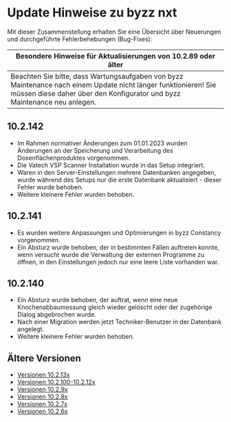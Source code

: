 # Update Hinweise zu byzz nxt

Mit dieser Zusammenstellung erhalten Sie eine Übersicht über Neuerungen und durchgeführte Fehlerbehebungen (Bug-Fixes):

|**Besondere Hinweise für Aktualisierungen von 10.2.89 oder älter**|
|---|
|Beachten Sie bitte, dass Wartungsaufgaben von byzz Maintenance nach einem Update nicht länger funktionieren! Sie müssen diese daher über den Konfigurator und byzz Maintenance neu anlegen.|

## 10.2.142
- Im Rahmen normativer Änderungen zum 01.01.2023 wurden Änderungen an der Speicherung und Verarbeitung des Dosenflächenproduktes vorgenommen.
- Die Vatech VSP Scanner Installation wurde in das Setup integriert.
- Waren in den Server-Einstellungen mehrere Datenbanken angegeben, wurde während des Setups nur die erste Datenbank aktualisiert - dieser Fehler wurde behoben.
- Weitere kleinere Fehler wurden behoben.

## 10.2.141
- Es wurden weitere Anpassungen und Optimierungen in byzz Constancy vorgenommen.
- Ein Absturz wurde behoben, der in bestimmten Fällen auftreten konnte, wenn versucht wurde die Verwaltung der externen Programme zu öffnen, in den Einstellungen jedoch nur eine leere Liste vorhanden war.

## 10.2.140
- Ein Absturz wurde behoben, der auftrat, wenn eine neue Knochenabbaumessung gleich wieder gelöscht oder der zugehörige Dialog abgebrochen wurde.
- Nach einer Migration werden jetzt Techniker-Benutzer in der Datenbank angelegt.
- Weitere kleinere Fehler wurden behoben.

## Ältere Versionen
- [Versionen 10.2.13x](UpdateNews\UpdateNews-10.2.13x.md)
- [Versionen 10.2.100-10.2.12x](UpdateNews\UpdateNews-10.2.12x.md)
- [Versionen 10.2.9x](UpdateNews\UpdateNews-10.2.9x.md)
- [Versionen 10.2.8x](UpdateNews\UpdateNews-10.2.8x.md)
- [Versionen 10.2.7x](UpdateNews\UpdateNews-10.2.7x.md)
- [Versionen 10.2.6x](UpdateNews\UpdateNews-10.2.6x.md)
